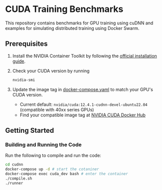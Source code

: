 # CUDA Training Benchmarks

This repository contains benchmarks for GPU training using cuDNN and examples for simulating distributed training using Docker Swarm.

## Prerequisites

1. Install the NVIDIA Container Toolkit by following the [official installation guide](https://docs.nvidia.com/datacenter/cloud-native/container-toolkit/latest/install-guide.html).
2. Check your CUDA version by running

   ```bash
   nvidia-smi
   ```
3. Update the image tag in [docker-compose.yaml](cudnn/docker-compose.yaml) to match your GPU's CUDA version.
   - Current default: `nvidia/cuda:12.4.1-cudnn-devel-ubuntu22.04` (compatible with 40xx series GPUs)
   - Find your compatible image tag at [NVIDIA CUDA Docker Hub](https://hub.docker.com/r/nvidia/cuda/tags)

## Getting Started

### Building and Running the Code

Run the following to compile and run the code:

```bash
cd cudnn
docker-compose up -d # start the cotaniner
docker-compose exec cuda_dev bash # enter the container
./compile.sh
./runner
```

